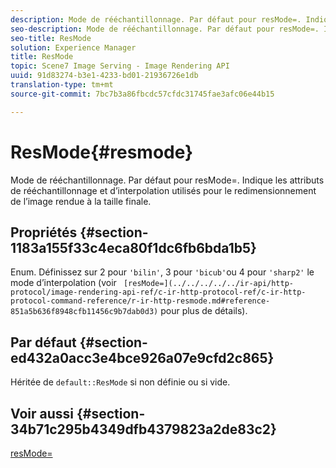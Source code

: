 ```yaml
---
description: Mode de rééchantillonnage. Par défaut pour resMode=. Indique les attributs de rééchantillonnage et d’interpolation utilisés pour le redimensionnement de l’image rendue à la taille finale.
seo-description: Mode de rééchantillonnage. Par défaut pour resMode=. Indique les attributs de rééchantillonnage et d’interpolation utilisés pour le redimensionnement de l’image rendue à la taille finale.
seo-title: ResMode
solution: Experience Manager
title: ResMode
topic: Scene7 Image Serving - Image Rendering API
uuid: 91d83274-b3e1-4233-bd01-21936726e1db
translation-type: tm+mt
source-git-commit: 7bc7b3a86fbcdc57cfdc31745fae3afc06e44b15

---
```



# ResMode{#resmode}

Mode de rééchantillonnage. Par défaut pour resMode=. Indique les attributs de rééchantillonnage et d’interpolation utilisés pour le redimensionnement de l’image rendue à la taille finale.

## Propriétés {#section-1183a155f33c4eca80f1dc6fb6bda1b5}

Enum. Définissez sur 2 pour `'bilin'`, 3 pour `'bicub'`ou 4 pour `'sharp2'` le mode d’interpolation (voir ` [resMode=](../../../../../ir-api/http-protocol/image-rendering-api-ref/c-ir-http-protocol-ref/c-ir-http-protocol-command-reference/r-ir-http-resmode.md#reference-851a5b636f8948cfb11456c9b7dab0d3)` pour plus de détails).

## Par défaut {#section-ed432a0acc3e4bce926a07e9cfd2c865}

Héritée de `default::ResMode` si non définie ou si vide.

## Voir aussi {#section-34b71c295b4349dfb4379823a2de83c2}

[resMode=](../../../../../ir-api/http-protocol/image-rendering-api-ref/c-ir-http-protocol-ref/c-ir-http-protocol-command-reference/r-ir-http-resmode.md#reference-851a5b636f8948cfb11456c9b7dab0d3)
